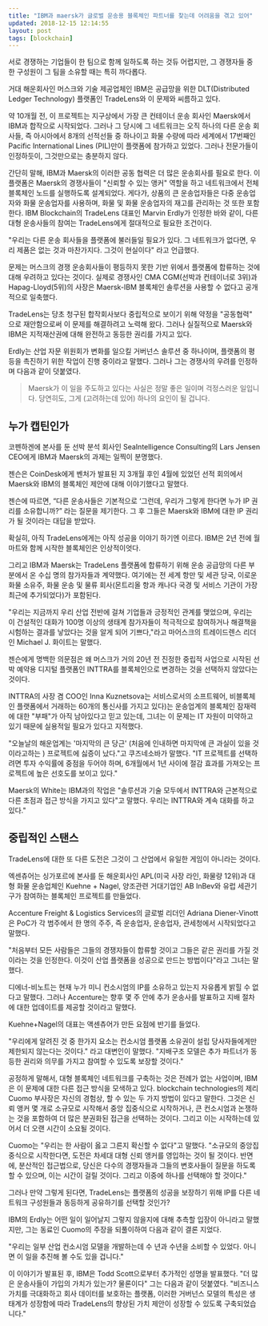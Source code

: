 ```yaml
---
title: "IBM과 maersk가 글로벌 운송용 블록체인 파트너를 찾는데 어려움을 겪고 있어"
updated: 2018-12-15 12:14:55
layout: post
tags: [blockchain]
---
```


서로 경쟁하는 기업들이 한 팀으로 함께 일하도록 하는 것듀 어렵지만, 그 경쟁자들 중 한 구성원이 그 팀을 소유할 때는 특히 까다롭다.

거대 해운회사인 머스크와 기술 제공업체인 IBM은 공급망을 위한 DLT(Distributed Ledger Technology) 플랫폼인 TradeLens와 이 문제와 씨름하고 있다.

약 10개월 전, 이 프로젝트는 지구상에서 가장 큰 컨테이너 운송 회사인 Maersk에서 IBM과 합작으로 시작되었다. 그러나 그 당시에 그 네트워크는 오직 하나의 다른 운송 회사들, 즉 아시아에서 8개의 선적선들 중 하나이고 화물 수량에 따라 세계에서 17번째인 Pacific International Lines (PIL)만이 플랫폼에 참가하고 있었다. 그러나 전문가들이 인정하듯이, 그것만으로는 충분하지 않다.

간단히 말해, IBM과 Maersk의 이러한 공동 협력은 더 많은 운송회사를 필요로 한다. 이 플랫폼은 Maersk의 경쟁사들이 "신뢰할 수 있는 앵커" 역할을 하고 네트워크에서 전체 블록체인 노드를 실행하도록 설계되었다. 게다가, 상품의 큰 운송업자들은 다중 운송업자와 화물 운송업자를 사용하며, 화물 및 화물 운송업자의 재고를 관리하는 것 또한 포함한다. IBM Blockchain의 TradeLens 대표인 Marvin Erdly가 인정한 바와 같이, 다른 대형 운송사들의 참여는 TradeLens에게 절대적으로 필요한 조건이다.

"우리는 다른 운송 회사들을 플랫폼에 불러들일 필요가 있다. 그 네트워크가 없다면, 우리 제품은 없는 것과 마찬가지다. 그것이 현실이다" 라고 언급했다.

문제는 머스크의 경쟁 운송회사들이 평등하지 못한 기반 위에서 플랫폼에 합류하는 것에 대해 우려하고 있다는 것이다. 실제로 경쟁사인 CMA CGM(선박과 컨테이너로 3위)과 Hapag-Lloyd(5위)의 사장은 Maersk-IBM 블록체인 솔루션을 사용할 수 없다고 공개적으로 일축했다.

TradeLens는 당초 청구된 합작회사보다 중립적으로 보이기 위해 약정을 "공동협력" 으로 재안함으로써 이 문제를 해결하려고 노력해 왔다. 그러나 실질적으로 Maersk와 IBM은 지적재산권에 대해 완전하고 동등한 권리를 가지고 있다.

Erdly는 산업 자문 위원회가 변화를 일으킬 거버넌스 솔루션 중 하나이며, 플랫폼의 평등을 촉진하기 위한 작업이 진행 중이라고 말했다. 그러나 그는 경쟁사의 우려를 인정하며 다음과 같이 덧붙였다.

> Maersk가 이 일을 주도하고 있다는 사실은 정말 좋은 일이며 걱정스러운 일입니다. 당연히도, 그게 (고려하는데 있어) 하나의 요인이 될 겁니다.

## 누가 캡틴인가

코펜하겐에 본사를 둔 선박 분석 회사인 SeaIntelligence Consulting의 Lars Jensen CEO에게 IBM과 Maersk의 과제는 일찍이 분명했다.

젠슨은 CoinDesk에게 벤처가 발표된 지 3개월 후인 4월에 있었던 선적 회의에서 Maersk와 IBM의 블록체인 제안에 대해 이야기했다고 말했다.

젠슨에 따르면, “다른 운송사들은 기본적으로 ‘그런데, 우리가 그렇게 한다면 누가 IP 권리를 소유합니까?” 라는 질문을 제기한다. 그 후 그들은 Maersk와 IBM에 대한 IP 권리가 될 것이라는 대답을 받았다.

확실히, 아직 TradeLens에게는 아직 성공을 이야기 하기엔 이르다. IBM은 2년 전에 월마트와 함께 시작한 블록체인은 인상적이엇다.

그리고 IBM과 Maersk는 TradeLens 플랫폼에 합류하기 위해 운송 공급망의 다른 부분에서 온 수십 명의 참가자들과 계약했다. 여기에는 전 세계 항만 및 세관 당국, 이로운 화물 소유주, 화물 운송 및 물류 회사(몬트리올 항과 캐나다 국경 및 서비스 기관이 가장 최근에 추가되었다)가 포함된다.

"우리는 지금까지 우리 산업 전반에 걸쳐 기업들과 긍정적인 관계를 맺었으며, 우리는 이 건설적인 대화가 100명 이상의 생태계 참가자들이 적극적으로 참여하거나 해결책을 시험하는 결과를 낳았다는 것을 알게 되어 기쁘다,"라고 마어스크의 트레이드렌스 리더인 Michael J. 화이트는 말했다.

젠슨에게 명백한 의문점은 왜 머스크가 거의 20년 전 진정한 중립적 사업으로 시작된 선박 예약용 디지털 플랫폼인 INTTRA를 블록체인으로 변경하는 것을 선택하지 않았다는 것이다.  

INTTRA의 사장 겸 COO인 Inna Kuznetsova는 서비스로서의 소프트웨어, 비블록체인 플랫폼에서 거래하는 60개의 통신사를 가지고 있다)는 운송업계의 블록체인 잠재력에 대한 "부패"가 아직 남아있다고 믿고 있는데, 그녀는 이 문제는 IT 자원이 미약하고 있기 때문에 실용적일 필요가 있다고 지적했다. 

"오늘날의 해운업계는 '마지막의 큰 당근' (처음에 인내하면 마지막에 큰 과실이 있을 것이라고하는 ) 프로젝트에 싫증이 났다."고 쿠즈네소바가 말했다. "IT 프로젝트를 선택하려면 투자 수익률에 중점을 두어야 하며, 6개월에서 1년 사이에 절감 효과를 가져오는 프로젝트에 높은 선호도를 보이고 있다."

Maersk의 White는 IBM과의 작업은 "솔루션과 기술 모두에서 INTTRA와 근본적으로 다른 초점과 접근 방식을 가지고 있다"고 말했다. 우리는 INTTRA와 계속 대화를 하고 있다."

## 중립적인 스탠스

TradeLens에 대한 또 다른 도전은 그것이 그 산업에서 유일한 게임이 아니라는 것이다.

엑센츄어는 싱가포르에 본사를 둔 해운회사인 APL(미국 사장 라인, 화물량 12위)과 대형 화물 운송업체인 Kuehne + Nagel, 양조관련 거대기업인 AB InBev와 유럽 세관기구가 참여하는 블록체인 프로젝트를 만들었다.

Accenture Freight & Logistics Services의 글로벌 리더인 Adriana Diener-Vinott은 PoC가 각 범주에서 한 명의 주주, 즉 운송업자, 운송업자, 관세청에서 시작되었다고 말했다.

"처음부터 모든 사람들은 그들의 경쟁자들이 합류할 것이고 그들은 같은 권리를 가질 것이라는 것을 인정한다. 이것이 산업 플랫폼을 성공으로 만드는 방법이다"라고 그녀는 말했다.

디에너-비노트는 현재 누가 미니 컨소시엄의 IP를 소유하고 있는지 자유롭게 밝힐 수 없다고 말했다. 그러나 Accenture는 향후 몇 주 안에 추가 운송사를 발표하고 지배 절차에 대한 업데이트를 제공할 것이라고 말했다.

Kuehne+Nagel의 대표는 액센츄어가 만든 요점에 반기를 들었다.

"우리에게 알려진 것 중 한가지 요소는 컨소시엄 플랫폼 소유권이 설립 당사자들에게만 제한되지 않는다는 것이다." 라고 대변인이 말했다. "지배구조 모델은 추가 파트너가 동등한 권리와 의무를 가지고 참여할 수 있도록 보장할 것이다."

공정하게 말해서, 대형 블록체인 네트워크를 구축하는 것은 전례가 없는 사업이며, IBM은 이 문제에 대한 다른 접근 방식을 모색하고 있다. blockchain technologies의 제리 Cuomo 부사장은 자신의 경험상, 할 수 있는 두 가지 방법이 있다고 말한다. 그것은 신뢰 앵커 몇 개로 소규모로 시작해서 중앙 집중식으로 시작하거나, 큰 컨소시엄과 논쟁하는 것을 포함하여 더 많은 분권화된 접근을 선택하는 것이다. 그리고 이는 시작하는데 있어서 더 오랜 시간이 소요될 것이다.

Cuomo는 "우리는 한 사람이 옳고 그른지 확신할 수 없다"고 말했다. "소규모의 중앙집중식으로 시작한다면, 도전은 차세대 대형 신뢰 앵커를 영입하는 것이 될 것이다. 반면에, 분산적인 접근법으로, 당신은 다수의 경쟁자들과 그들의 변호사들이 질문을 하도록 할 수 있으며, 이는 시간이 걸릴 것이다. 그리고 이중에 하나를 선택해야 할 것이다."

그러나 만약 그렇게 된다면, TradeLens는 플랫폼의 성공을 보장하기 위해 IP를 다른 네트워크 구성원들과 동등하게 공유하기를 선택할 것인가?

IBM의 Erdly는 어떤 일이 일어날지 그렇지 않을지에 대해 추측할 입장이 아니라고 말했지만, 그는 동료인 Cuomo의 주장을 되풀이하여 다음과 같이 결론 지었다.

"우리는 일부 산업 컨소시엄 모델을 개발하는데 수 년과 수년을 소비할 수 있었다. 아니면 이 일을 추진해 볼 수도 있을 겁니다."

이 이야기가 발표된 후, IBM은 Todd Scott으로부터 추가적인 성명을 발표했다. "더 많은 운송사들이 가입의 가치가 있는가? 물론이다" 그는 다음과 같이 덧붙였다.
"비즈니스 가치를 극대화하고 회사 데이터를 보호하는 플랫폼, 이러한 거버넌스 모델의 특성은 생태계가 성장함에 따라 TradeLens의 향상된 가치 제안이 성장할 수 있도록 구축되었습니다."